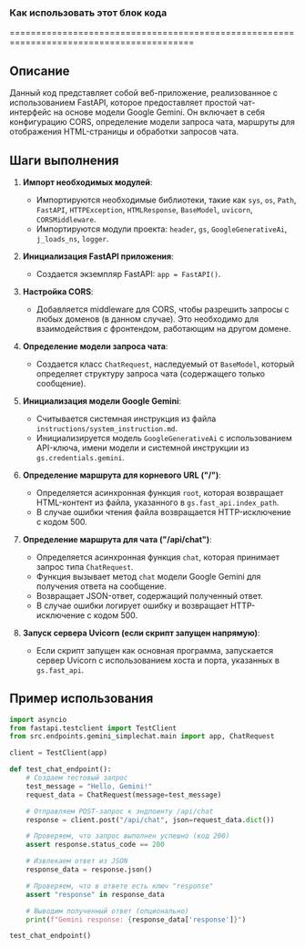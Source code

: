 ### Как использовать этот блок кода
=========================================================================================

Описание
-------------------------
Данный код представляет собой веб-приложение, реализованное с использованием FastAPI, которое предоставляет простой чат-интерфейс на основе модели Google Gemini. Он включает в себя конфигурацию CORS, определение модели запроса чата, маршруты для отображения HTML-страницы и обработки запросов чата.

Шаги выполнения
-------------------------
1. **Импорт необходимых модулей**:
   - Импортируются необходимые библиотеки, такие как `sys`, `os`, `Path`, `FastAPI`, `HTTPException`, `HTMLResponse`, `BaseModel`, `uvicorn`, `CORSMiddleware`.
   - Импортируются модули проекта: `header`, `gs`, `GoogleGenerativeAi`, `j_loads_ns`, `logger`.

2. **Инициализация FastAPI приложения**:
   - Создается экземпляр FastAPI: `app = FastAPI()`.

3. **Настройка CORS**:
   - Добавляется middleware для CORS, чтобы разрешить запросы с любых доменов (в данном случае). Это необходимо для взаимодействия с фронтендом, работающим на другом домене.

4. **Определение модели запроса чата**:
   - Создается класс `ChatRequest`, наследуемый от `BaseModel`, который определяет структуру запроса чата (содержащего только сообщение).

5. **Инициализация модели Google Gemini**:
   - Считывается системная инструкция из файла `instructions/system_instruction.md`.
   - Инициализируется модель `GoogleGenerativeAi` с использованием API-ключа, имени модели и системной инструкции из `gs.credentials.gemini`.

6. **Определение маршрута для корневого URL ("/")**:
   - Определяется асинхронная функция `root`, которая возвращает HTML-контент из файла, указанного в `gs.fast_api.index_path`.
   - В случае ошибки чтения файла возвращается HTTP-исключение с кодом 500.

7. **Определение маршрута для чата ("/api/chat")**:
   - Определяется асинхронная функция `chat`, которая принимает запрос типа `ChatRequest`.
   - Функция вызывает метод `chat` модели Google Gemini для получения ответа на сообщение.
   - Возвращает JSON-ответ, содержащий полученный ответ.
   - В случае ошибки логирует ошибку и возвращает HTTP-исключение с кодом 500.

8. **Запуск сервера Uvicorn (если скрипт запущен напрямую)**:
   - Если скрипт запущен как основная программа, запускается сервер Uvicorn с использованием хоста и порта, указанных в `gs.fast_api`.

Пример использования
-------------------------

```python
import asyncio
from fastapi.testclient import TestClient
from src.endpoints.gemini_simplechat.main import app, ChatRequest

client = TestClient(app)

def test_chat_endpoint():
    # Создаем тестовый запрос
    test_message = "Hello, Gemini!"
    request_data = ChatRequest(message=test_message)

    # Отправляем POST-запрос к эндпоинту /api/chat
    response = client.post("/api/chat", json=request_data.dict())

    # Проверяем, что запрос выполнен успешно (код 200)
    assert response.status_code == 200

    # Извлекаем ответ из JSON
    response_data = response.json()

    # Проверяем, что в ответе есть ключ "response"
    assert "response" in response_data

    # Выводим полученный ответ (опционально)
    print(f"Gemini response: {response_data['response']}")

test_chat_endpoint()
